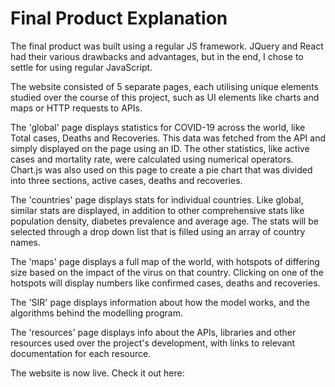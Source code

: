 **Final Product Explanation**
==========

The final product was built using a regular JS framework. JQuery and React had their various drawbacks and advantages, but in the end, I chose to settle for using regular JavaScript. 

The website consisted of 5 separate pages, each utilising unique elements studied over the course of this project, such as UI elements like charts and maps or HTTP requests to APIs.

The 'global' page displays statistics for COVID-19 across the world, like Total cases, Deaths and Recoveries. This data was fetched from the API and simply displayed on the page using an ID. The other statistics, like active cases and mortality rate, were calculated using numerical operators. Chart.js was also used on this page to create a pie chart that was divided into three sections, active cases, deaths and recoveries. 

The 'countries' page displays stats for individual countries. Like global, similar stats are displayed, in addition to other comprehensive stats like population density, diabetes prevalence and average age. The stats will be selected through a drop down list that is filled using an array of country names.

The 'maps' page displays a full map of the world, with hotspots of differing size based on the impact of the virus on that country. Clicking on one of the hotspots will display numbers like confirmed cases, deaths and recoveries. 

The 'SIR' page displays information about how the model works, and the algorithms behind the modelling program.

The 'resources' page displays info about the APIs, libraries and other resources used over the project's development, with links to relevant documentation for each resource.

The website is now live. Check it out here: 
